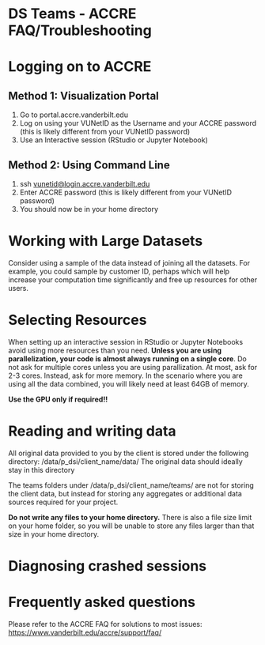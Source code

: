 # DS Teams - ACCRE FAQ/Troubleshooting


# Logging on to ACCRE

## Method 1: Visualization Portal

1. Go to portal.accre.vanderbilt.edu
2. Log on using your VUNetID as the Username and your ACCRE password (this is likely different from your VUNetID password)
3. Use an Interactive session (RStudio or Jupyter Notebook)

## Method 2: Using Command Line

1. ssh vunetid@login.accre.vanderbilt.edu
2. Enter ACCRE password (this is likely different from your VUNetID password)
3. You should now be in your home directory

# Working with Large Datasets

Consider using a sample of the data instead of joining all the datasets. For example, you could sample by customer ID, perhaps which will help increase your computation time significantly and free up resources for other users.

# Selecting Resources

When setting up an interactive session in RStudio or Jupyter Notebooks avoid using more resources than you need. **Unless you are using parallelization, your code is almost always running on a single core**. Do not ask for multiple cores unless you are using parallization. At most, ask for 2-3 cores. Instead, ask for more memory. In the scenario where you are using all the data combined, you will likely need at least 64GB of memory. 

**Use the GPU only if required!!**

# Reading and writing data

All original data provided to you by the client is stored under the following directory: /data/p_dsi/client_name/data/
The original data should ideally stay in this directory

The teams folders under /data/p_dsi/client_name/teams/ are not for storing the client data, but instead for storing any aggregates or additional data sources required for your project. 

**Do not write any files to your home directory.** There is also a file size limit on your home folder, so you will be unable to store any files larger than that size in your home directory. 

# Diagnosing crashed sessions

# Frequently asked questions

Please refer to the ACCRE FAQ for solutions to most issues: https://www.vanderbilt.edu/accre/support/faq/

